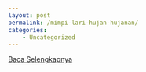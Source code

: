 ```yaml
---
layout: post
permalink: /mimpi-lari-hujan-hujanan/
categories:
    - Uncategorized
---
```


[Baca Selengkapnya](/01)